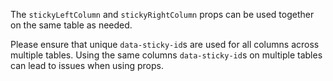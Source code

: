 The `stickyLeftColumn` and `stickyRightColumn` props can be used together on the same table as needed.

Please ensure that unique `data-sticky-id`s are used for all columns across multiple tables. Using the same columns `data-sticky-id`s on multiple tables can lead to issues when using props.